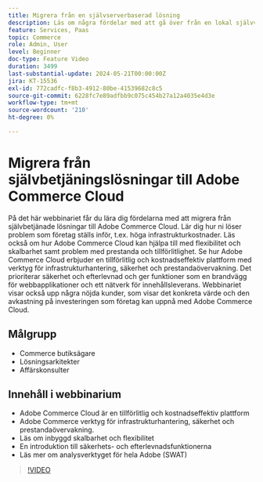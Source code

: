 ```yaml
---
title: Migrera från en självserverbaserad lösning
description: Läs om några fördelar med att gå över från en lokal självvärdslösning till Adobe Commerce Cloud. Adobe Commerce Cloud är en tillförlitlig och kostnadseffektiv plattform som erbjuder verktyg för infrastrukturhantering, säkerhet och prestandaövervakning, vilket ger ökad produktivitet.
feature: Services, Paas
topic: Commerce
role: Admin, User
level: Beginner
doc-type: Feature Video
duration: 3499
last-substantial-update: 2024-05-21T00:00:00Z
jira: KT-15536
exl-id: 772cadfc-f8b3-4912-80be-41539682c8c5
source-git-commit: 6228fc7e89adfbb9c075c454b27a12a4035e4d3e
workflow-type: tm+mt
source-wordcount: '210'
ht-degree: 0%

---
```


# Migrera från självbetjäningslösningar till Adobe Commerce Cloud

På det här webbinariet får du lära dig fördelarna med att migrera från självbetjänade lösningar till Adobe Commerce Cloud. Lär dig hur ni löser problem som företag ställs inför, t.ex. höga infrastrukturkostnader.  Läs också om hur Adobe Commerce Cloud kan hjälpa till med flexibilitet och skalbarhet samt problem med prestanda och tillförlitlighet. &#x200B;Se hur Adobe Commerce Cloud erbjuder en tillförlitlig och kostnadseffektiv plattform med verktyg för infrastrukturhantering, säkerhet och prestandaövervakning. &#x200B;Det prioriterar säkerhet och efterlevnad och ger funktioner som en brandvägg för webbapplikationer och ett nätverk för innehållsleverans. Webbinariet visar också upp några nöjda kunder, som visar det konkreta värde och den avkastning på investeringen som företag kan uppnå med Adobe Commerce Cloud.

## Målgrupp

* Commerce butiksägare
* Lösningsarkitekter
* Affärskonsulter


## Innehåll i webbinarium

* Adobe Commerce Cloud är en tillförlitlig och kostnadseffektiv plattform
* Adobe Commerce verktyg för infrastrukturhantering, säkerhet och prestandaövervakning. &#x200B;
* Läs om inbyggd skalbarhet och flexibilitet
* En introduktion till säkerhets- och efterlevnadsfunktionerna
* Läs mer om analysverktyget för hela Adobe (SWAT)

>[!VIDEO](https://video.tv.adobe.com/v/3429251?learn=on)

